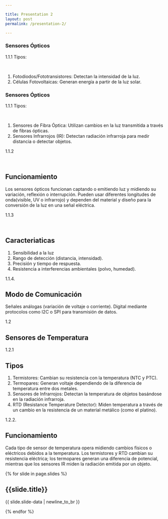 ```yaml
---

title: Presentation 2
layout: post
permalink: /presentation-2/

---
```

<section>
  <section>
    <h1>Sensores Ópticos</h1>
    <p>1.1.1 Tipos:</p><br>
      <ol>
        <li>Fotodiodos/Fototransistores: Detectan la intensidad de la luz.</li>
        <li>Células Fotovoltaicas: Generan energía a partir de la luz solar.</li>
      </ol>
  </section>
  <section>
    <h1>Sensores Ópticos</h1>
    <p>1.1.1 Tipos:</p><br>
    <ol>
        <li>Sensores de Fibra Óptica: Utilizan cambios en la luz transmitida a través de fibras ópticas.</li>
        <li>Sensores Infrarrojos (IR): Detectan radiación infrarroja para medir distancia o detectar objetos.</li>
    </ol>
  </section>
</section>
<section>
  <p>1.1.2</p><br>
  <h2>Funcionamiento</h2>
  <p>Los sensores ópticos funcionan captando o emitiendo luz y midiendo su variación, reflexión o interrupción. Pueden usar diferentes longitudes de onda<span class="fragment highlight-red">(visible, UV o infrarrojo)</span> y dependen del material y diseño para la conversión de la luz en una señal eléctrica.</p>
</section>
<section>
  <p>1.1.3</p><br>
  <h2>Caracteriaticas</h2>
  <ol>
    <li clas="fragment">Sensibilidad a la luz</li>
    <li>Rango de detección <span class="fragment highlight-red">(distancia, intensidad).</span></li>
    <li>Precisión y tiempo de respuesta.</li>
    <li>Resistencia a interferencias ambientales <span class="fragment highlight-red">(polvo, humedad).</span></li>
  </ol>
</section>
<section>
  <p>1.1.4.</p>
  <h2>Modo de Comunicación</h2>
  <p>Señales análogas <span class="fragment highlight-red">(variación de voltaje o corriente)</span>. Digital mediante protocolos como I2C o SPI para transmisión de datos.</p>
</section>
<section>
  <section data-background="{{site.baseurl}}/_posts/temperatura.jpg" data-background-repeat="repeat" data-background-size="100px">
    <p>1.2</p>
    <h2>Sensores de Temperatura</h2>
  </section>
  <section>
    <p>1.2.1</p>
    <h2>Tipos</h2>    
    <ol>
      <li>Termistores: Cambian su resistencia con la temperatura <span class="fragment highlight-red">(NTC y PTC)</span>.</li>
      <li>Termopares: Generan voltaje dependiendo de la diferencia de temperatura entre dos metales.</li>
      <li>Sensores de Infrarrojos: Detectan la temperatura de objetos basándose en la radiación infrarroja.</li>
      <li>RTD <span class="fragment highlight-red">(Resistance Temperature Detector)</span>: Miden temperatura a través de un cambio en la resistencia de un material metálico <span class="fragment highlight-red">(como el platino)</span>.</li>
    </ol>
  </section>
</section>
<section>
  <p>1.2.2.</p>
  <h2>Funcionamiento</h2>
  <p>Cada tipo de sensor de temperatura opera midiendo cambios físicos o eléctricos debidos a la temperatura. Los termistores y RTD cambian su resistencia eléctrica; los termopares generan una diferencia de potencial,   mientras que los sensores IR miden la radiación emitida por un objeto.</p>
</section>


{% for slide in page.slides %}
                    
<section data-background="{% if slide.background %}{{slide.background}}{% else %}{{page.background}}{% endif %}"><h1>{{slide.title}}</h1><p>{{ slide.slide-data | newline_to_br }}</p></section>
                    
{% endfor %}
